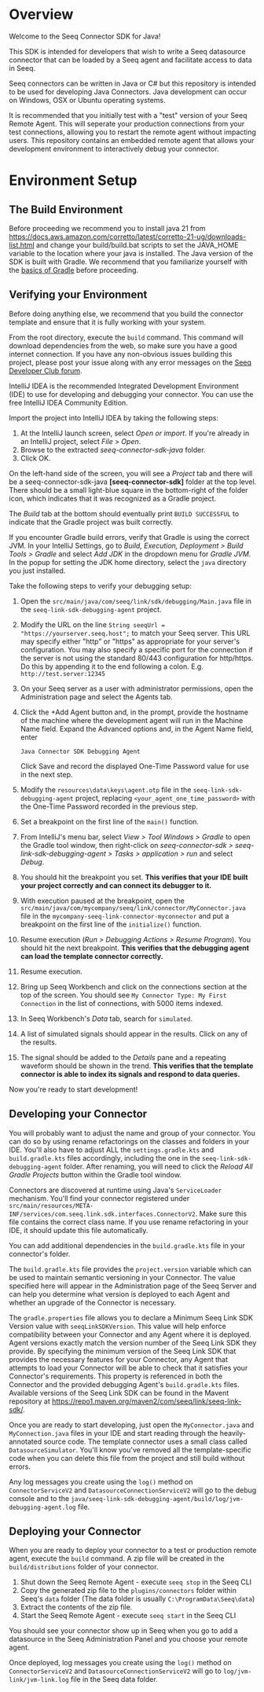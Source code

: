 # Overview

Welcome to the Seeq Connector SDK for Java!

This SDK is intended for developers that wish to write a Seeq datasource connector that can be loaded by a Seeq agent
and facilitate access to data in Seeq.

Seeq connectors can be written in Java or C# but this repository is intended to be used for developing Java 
Connectors. Java development can occur on Windows, OSX or Ubuntu operating systems.

It is recommended that you initially test with a "test" version of your Seeq Remote Agent. This will seperate your production connections from your test connections, allowing you to restart the remote agent without impacting users. This repository contains an embedded remote agent that allows your development environment to interactively debug your connector. 

# Environment Setup

## The Build Environment

Before proceeding we recommend you to install java 21 from 
https://docs.aws.amazon.com/corretto/latest/corretto-21-ug/downloads-list.html and change your build/build.bat 
scripts to set the JAVA_HOME variable to the location where your java is installed. 
The Java version of the SDK is built with Gradle. We recommend that you
familiarize yourself with the [basics of Gradle](https://docs.gradle.org/current/userguide/tutorial_using_tasks.html) before proceeding.

## Verifying your Environment

Before doing anything else, we recommend that you build the connector template and ensure that it is fully working with
your system.

From the root directory, execute the `build` command. This command will download dependencies from the web, so make
sure you have a good internet connection. If you have any non-obvious issues building this project, please post your
issue along with any error messages on the [Seeq Developer Club forum](https://www.seeq.org/forum/25-seeq-developer-club/). 

IntelliJ IDEA is the recommended Integrated Development Environment (IDE) to use for developing and debugging your
connector. You can use the free IntelliJ IDEA Community Edition.

Import the project into IntelliJ IDEA by taking the following steps:

1. At the IntelliJ launch screen, select *Open or import*. If you're already in an IntelliJ project, select *File* > 
   *Open*.
2. Browse to the extracted *seeq-connector-sdk-java* folder.
3. Click OK.

On the left-hand side of the screen, you will see a *Project* tab and there will be a seeq-connector-sdk-java 
**[seeq-connector-sdk]** folder at the top level. There should be a small light-blue square in the bottom-right of the 
folder icon, which indicates that it was recognized as a Gradle project.

The *Build* tab at the bottom should eventually print `BUILD SUCCESSFUL` to indicate that the Gradle project was built
correctly.

If you encounter Gradle build errors, verify that Gradle is using the correct JVM. In your IntelliJ Settings, go to
*Build, Execution, Deployment > Build Tools > Gradle* and select *Add JDK* in the dropdown menu for *Gradle JVM*. In the
popup for setting the JDK home directory, select the `java` directory you just installed.

Take the following steps to verify your debugging setup:

1. Open the `src/main/java/com/seeq/link/sdk/debugging/Main.java` file in the `seeq-link-sdk-debugging-agent` project.
1. Modify the URL on the line `String seeqUrl = "https://yourserver.seeq.host";` to match your Seeq server. This URL 
   may specify either "http" or "https" as appropriate for your server's configuration. You may also specify a specific 
   port for the connection if the server is not using the standard 80/443 configuration for http/https. Do this by 
   appending it to the end following a colon. E.g. `http://test.server:12345`
1. On your Seeq server as a user with administrator permissions, open the Administration page and select the Agents tab. 
1. Click the +Add Agent button and, in the prompt, provide the hostname of the machine where the development agent will 
   run in the Machine Name field. Expand the Advanced options and, in the Agent Name field, enter 

   `Java Connector SDK Debugging Agent`

   Click Save and record the displayed One-Time Password value for use in the next step.
1. Modify the `resources\data\keys\agent.otp` file in the `seeq-link-sdk-debugging-agent` project, replacing 
   `<your_agent_one_time_password>` with the One-Time Password recorded in the previous step. 
1. Set a breakpoint on the first line of the `main()` function.
1. From IntelliJ's menu bar, select *View > Tool Windows > Gradle* to open the Gradle tool window, then right-click on
   *seeq-connector-sdk > seeq-link-sdk-debugging-agent > Tasks > application > run* and select *Debug*.
1. You should hit the breakpoint you set. **This verifies that your IDE built your project correctly and can connect its
   debugger to it.**
1. With execution paused at the breakpoint, open the `src/main/java/com/mycompany/seeq/link/connector/MyConnector.java` 
   file in the `mycompany-seeq-link-connector-myconnector` and put a breakpoint on the first line of the `initialize()` 
   function.
1. Resume execution (*Run > Debugging Actions > Resume Program*). You should hit the next breakpoint. **This verifies
   that the debugging agent can load the template connector correctly.**
1. Resume execution.
1. Bring up Seeq Workbench and click on the connections section at the top of the screen. You should
   see `My Connector Type: My First Connection` in the list of connections, with 5000 items indexed.
1. In Seeq Workbench's *Data* tab, search for `simulated`.
1. A list of simulated signals should appear in the results. Click on any of the results.
1. The signal should be added to the *Details* pane and a repeating waveform should be shown in the trend. **This
    verifies that the template connector is able to index its signals and respond to data queries.**

Now you're ready to start development!

## Developing your Connector

You will probably want to adjust the name and group of your connector. You can do so by using rename refactorings on the
classes and folders in your IDE. You'll also have to adjust ALL the `settings.gradle.kts` and `build.gradle.kts`
files accordingly, including the one in the `seeq-link-sdk-debugging-agent` folder. After renaming, you will need to
click the *Reload All Gradle Projects* button within the Gradle tool window.

Connectors are discovered at runtime using Java's `ServiceLoader` mechanism. You'll find your connector registered under
`src/main/resources/META-INF/services/com.seeq.link.sdk.interfaces.ConnectorV2`. Make sure this file contains the
correct class name. If you use rename refactoring in your IDE, it should update this file automatically.

You can add additional dependencies in the `build.gradle.kts` file in your connector's folder.

The `build.gradle.kts` file provides the `project.version` variable which can be used to maintain semantic versioning in 
your Connector. The value specified here will appear in the Administration page of the Seeq Server and can help you 
determine what version is deployed to each Agent and whether an upgrade of the Connector is necessary. 

The `gradle.properties` file allows you to declare a Minimum Seeq Link SDK Version value with `seeqLinkSDKVersion`.
This value will help enforce compatibility between your Connector and any Agent where it is deployed. Agent versions 
exactly match the version number of the Seeq Link SDK they provide. By specifying the minimum version of the Seeq 
Link SDK that provides the necessary features for your Connector, any Agent that attempts to load your Connector will 
be able to check that it satisfies your Connector's requirements. This property is referenced in both the Connector and 
the provided debugging Agent's `build.gradle.kts` files. Available versions of the Seeq Link SDK can be found in the 
Mavent repository at https://repo1.maven.org/maven2/com/seeq/link/seeq-link-sdk/. 

Once you are ready to start developing, just open the `MyConnector.java` and `MyConnection.java` files in your IDE and
start reading through the heavily-annotated source code. The template connector uses a small class called
`DatasourceSimulator`. You'll know you've removed all the template-specific code when you can delete this file from
the project and still build without errors.

Any log messages you create using the `log()` method on `ConnectorServiceV2` and `DatasourceConnectionServiceV2` will go
to the debug console and to the `java/seeq-link-sdk-debugging-agent/build/log/jvm-debugging-agent.log` file.

## Deploying your Connector

When you are ready to deploy your connector to a test or production remote agent, execute the `build` command. A zip file will be
created in the `build/distributions` folder of your connector.

1. Shut down the Seeq Remote Agent - execute `seeq stop` in the Seeq CLI
1. Copy the generated zip file to the `plugins/connectors` folder within Seeq's `data` folder (The data folder 
   is usually `C:\ProgramData\Seeq\data`)
1. Extract the contents of the zip file.
1. Start the Seeq Remote Agent - execute `seeq start` in the Seeq CLI

You should see your connector show up in Seeq when you go to add a datasource in the Seeq Administration Panel and you choose
your remote agent.

Once deployed, log messages you create using the `log()` method on `ConnectorServiceV2`
and `DatasourceConnectionServiceV2` will go to `log/jvm-link/jvm-link.log` file in the Seeq data folder.
